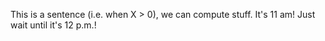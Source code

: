 This is a sentence (i.e. when X > 0), we can compute stuff. It's 11 am! Just wait until it's 12 p.m.!
